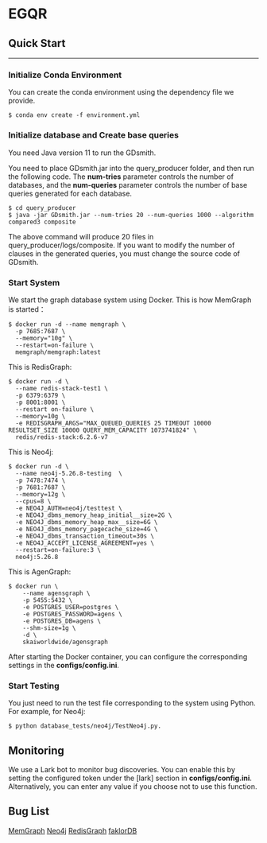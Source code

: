 # EGQR



## Quick Start
***
### Initialize Conda Environment
You can create the conda environment using the dependency file we provide.
```语言名
$ conda env create -f environment.yml
```
### Initialize database and Create base queries
You need Java version 11 to run the GDsmith.

You need to place GDsmith.jar into the query_producer folder, and then run the following code. The **num-tries** parameter controls the number of databases, and the **num-queries** parameter controls the number of base queries generated for each database.
```语言名
$ cd query_producer
$ java -jar GDsmith.jar --num-tries 20 --num-queries 1000 --algorithm compared3 composite
```
The above command will produce 20 files in query_producer/logs/composite. If you want to modify the number of clauses in the generated queries, you must change the source code of GDsmith.

### Start System
We start the graph database system using Docker. This is how MemGraph is started：
```语言名
$ docker run -d --name memgraph \
  -p 7685:7687 \ 
  --memory="10g" \
  --restart=on-failure \
  memgraph/memgraph:latest
```
This is RedisGraph:
```语言名
$ docker run -d \
  --name redis-stack-test1 \
  -p 6379:6379 \
  -p 8001:8001 \
  --restart on-failure \
  --memory=10g \
  -e REDISGRAPH_ARGS="MAX_QUEUED_QUERIES 25 TIMEOUT 10000 RESULTSET_SIZE 10000 QUERY_MEM_CAPACITY 1073741824" \
  redis/redis-stack:6.2.6-v7
```
This is Neo4j:
```语言名
$ docker run -d \
  --name neo4j-5.26.8-testing  \
  -p 7478:7474 \
  -p 7681:7687 \
  --memory=12g \
  --cpus=8 \
  -e NEO4J_AUTH=neo4j/testtest \
  -e NEO4J_dbms_memory_heap_initial__size=2G \
  -e NEO4J_dbms_memory_heap_max__size=6G \
  -e NEO4J_dbms_memory_pagecache_size=4G \
  -e NEO4J_dbms_transaction_timeout=30s \
  -e NEO4J_ACCEPT_LICENSE_AGREEMENT=yes \
  --restart=on-failure:3 \
  neo4j:5.26.8
```
This is AgenGraph:
```语言名
$ docker run \
    --name agensgraph \
    -p 5455:5432 \
    -e POSTGRES_USER=postgres \
    -e POSTGRES_PASSWORD=agens \
    -e POSTGRES_DB=agens \
    --shm-size=1g \
    -d \
    skaiworldwide/agensgraph
```
After starting the Docker container, you can configure the corresponding settings in the **configs/config.ini**.


### Start Testing
You just need to run the test file corresponding to the system using Python. For example, for Neo4j: 
```语言名
$ python database_tests/neo4j/TestNeo4j.py.
```



## Monitoring
We use a Lark bot to monitor bug discoveries. You can enable this by setting the configured token under the [lark] section in **configs/config.ini**. Alternatively, you can enter any value if you choose not to use this function.

## Bug List
[MemGraph](https://github.com/memgraph/memgraph/issues?q=is%3Aissue%20state%3Aopen%20author%3Asjhhh321)
[Neo4j](https://github.com/neo4j/neo4j/issues?q=is%3Aissue%20state%3Aopen%20author%3Asjhhh321)
[RedisGraph](https://github.com/RedisGraph/RedisGraph/issues?q=is%3Aissue%20state%3Aopen%20author%3Asjhhh321)
[faklorDB](https://github.com/FalkorDB/FalkorDB/issues?q=is%3Aissue%20state%3Aopen%20author%3Asjhhh321)
